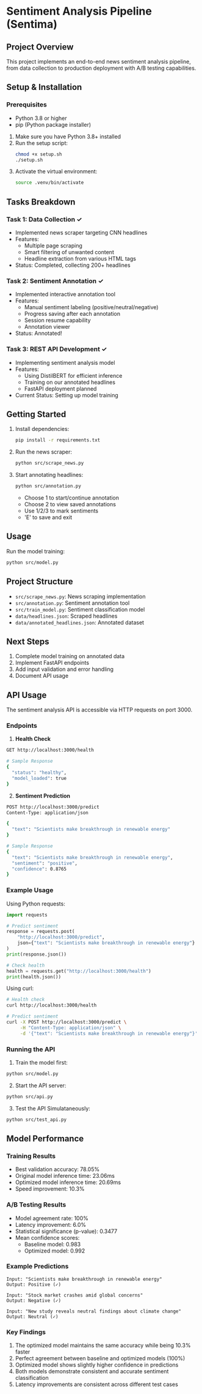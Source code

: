 # Sentiment Analysis Pipeline (Sentima)

## Project Overview
This project implements an end-to-end news sentiment analysis pipeline, from data collection to production deployment with A/B testing capabilities.

## Setup & Installation

### Prerequisites
- Python 3.8 or higher
- pip (Python package installer)

1. Make sure you have Python 3.8+ installed
2. Run the setup script:
   ```bash
   chmod +x setup.sh
   ./setup.sh
   ```
3. Activate the virtual environment:
   ```bash
   source .venv/bin/activate
   ```

## Tasks Breakdown

### Task 1: Data Collection ✓
- Implemented news scraper targeting CNN headlines
- Features:
  - Multiple page scraping
  - Smart filtering of unwanted content
  - Headline extraction from various HTML tags
- Status: Completed, collecting 200+ headlines

### Task 2: Sentiment Annotation ✓
- Implemented interactive annotation tool
- Features:
  - Manual sentiment labeling (positive/neutral/negative)
  - Progress saving after each annotation
  - Session resume capability
  - Annotation viewer
- Status: Annotated!

### Task 3: REST API Development ✓
- Implementing sentiment analysis model
- Features:
  - Using DistilBERT for efficient inference
  - Training on our annotated headlines
  - FastAPI deployment planned
- Current Status: Setting up model training

## Getting Started
1. Install dependencies:
   ```bash
   pip install -r requirements.txt
   ```
2. Run the news scraper:
   ```bash
   python src/scrape_news.py
   ```
3. Start annotating headlines:
   ```bash
   python src/annotation.py
   ```
   - Choose 1 to start/continue annotation
   - Choose 2 to view saved annotations
   - Use 1/2/3 to mark sentiments
   - 'E' to save and exit

## Usage

Run the model training:
```bash
python src/model.py
```

## Project Structure
- `src/scrape_news.py`: News scraping implementation
- `src/annotation.py`: Sentiment annotation tool
- `src/train_model.py`: Sentiment classification model
- `data/headlines.json`: Scraped headlines
- `data/annotated_headlines.json`: Annotated dataset

## Next Steps
1. Complete model training on annotated data
2. Implement FastAPI endpoints
3. Add input validation and error handling
4. Document API usage

## API Usage

The sentiment analysis API is accessible via HTTP requests on port 3000.

### Endpoints

1. **Health Check**
```bash
GET http://localhost:3000/health

# Sample Response
{
  "status": "healthy",
  "model_loaded": true
}
```

2. **Sentiment Prediction**
```bash
POST http://localhost:3000/predict
Content-Type: application/json

{
  "text": "Scientists make breakthrough in renewable energy"
}

# Sample Response
{
  "text": "Scientists make breakthrough in renewable energy",
  "sentiment": "positive",
  "confidence": 0.8765
}
```

### Example Usage

Using Python requests:
```python
import requests

# Predict sentiment
response = requests.post(
    "http://localhost:3000/predict",
    json={"text": "Scientists make breakthrough in renewable energy"}
)
print(response.json())

# Check health
health = requests.get("http://localhost:3000/health")
print(health.json())
```

Using curl:
```bash
# Health check
curl http://localhost:3000/health

# Predict sentiment
curl -X POST http://localhost:3000/predict \
     -H "Content-Type: application/json" \
     -d '{"text": "Scientists make breakthrough in renewable energy"}'
```

### Running the API

1. Train the model first:
```bash
python src/model.py
```

2. Start the API server:
```bash
python src/api.py
```

3. Test the API Simulataneously:
```bash
python src/test_api.py
```

## Model Performance

### Training Results
- Best validation accuracy: 78.05%
- Original model inference time: 23.06ms
- Optimized model inference time: 20.69ms
- Speed improvement: 10.3%

### A/B Testing Results
- Model agreement rate: 100%
- Latency improvement: 6.0%
- Statistical significance (p-value): 0.3477
- Mean confidence scores:
  - Baseline model: 0.983
  - Optimized model: 0.992

### Example Predictions
```
Input: "Scientists make breakthrough in renewable energy"
Output: Positive (✓)

Input: "Stock market crashes amid global concerns"
Output: Negative (✓)

Input: "New study reveals neutral findings about climate change"
Output: Neutral (✓)
```

### Key Findings
1. The optimized model maintains the same accuracy while being 10.3% faster
2. Perfect agreement between baseline and optimized models (100%)
3. Optimized model shows slightly higher confidence in predictions
4. Both models demonstrate consistent and accurate sentiment classification
5. Latency improvements are consistent across different test cases

